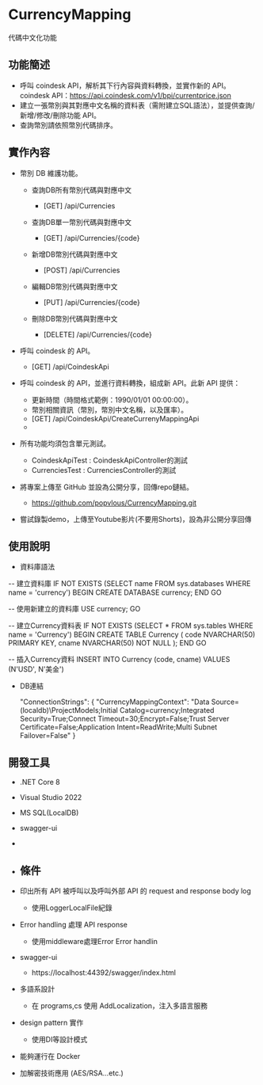 # CurrencyMapping

代碼中文化功能

## 功能簡述
- 呼叫 coindesk API，解析其下行內容與資料轉換，並實作新的 API。
coindesk API：https://api.coindesk.com/v1/bpi/currentprice.json
- 建立一張幣別與其對應中文名稱的資料表（需附建立SQL語法），並提供查詢/新增/修改/刪除功能 API。
- 查詢幣別請依照幣別代碼排序。

## 實作內容
- 幣別 DB 維護功能。
    - 查詢DB所有幣別代碼與對應中文 
        - [GET] /api/Currencies

    - 查詢DB單一幣別代碼與對應中文 
        - [GET] /api/Currencies/{code}
      
    - 新增DB幣別代碼與對應中文 
        - [POST] /api/Currencies
        
    - 編輯DB幣別代碼與對應中文 
        - [PUT] /api/Currencies/{code}
  
    - 刪除DB幣別代碼與對應中文
        - [DELETE] /api/Currencies/{code}

- 呼叫 coindesk 的 API。
    - [GET] /api/CoindeskApi
    
- 呼叫 coindesk 的 API，並進行資料轉換，組成新 API。此新 API 提供：
    - 更新時間（時間格式範例：1990/01/01 00:00:00）。
    - 幣別相關資訊（幣別，幣別中文名稱，以及匯率）。
    - [GET] /api/CoindeskApi/CreateCurrenyMappingApi
    - 
- 所有功能均須包含單元測試。
    - CoindeskApiTest : CoindeskApiController的測試
    - CurrenciesTest  : CurrenciesController的測試
    
- 將專案上傳至 GitHub 並設為公開分享，回傳repo鏈結。
    - https://github.com/popvlous/CurrencyMapping.git

- 嘗試錄製demo，上傳至Youtube影片(不要用Shorts)，設為非公開分享回傳

## 使用說明

- 資料庫語法

-- 建立資料庫
IF NOT EXISTS (SELECT name FROM sys.databases WHERE name = 'currency')
BEGIN
    CREATE DATABASE currency;
END
GO

-- 使用新建立的資料庫
USE currency;
GO

-- 建立Currency資料表
IF NOT EXISTS (SELECT * FROM sys.tables WHERE name = 'Currency')
BEGIN
    CREATE TABLE Currency (
        code NVARCHAR(50) PRIMARY KEY,
        cname NVARCHAR(50) NOT NULL
    );
END
GO

-- 插入Currency資料
INSERT INTO Currency (code, cname)
VALUES 
    (N'USD', N'美金')


- DB連結

  "ConnectionStrings": {
    "CurrencyMappingContext": "Data Source=(localdb)\\ProjectModels;Initial Catalog=currency;Integrated Security=True;Connect Timeout=30;Encrypt=False;Trust Server Certificate=False;Application Intent=ReadWrite;Multi Subnet Failover=False"
  }

## 開發工具

- .NET Core 8
- Visual Studio 2022
- MS SQL(LocalDB)
- swagger-ui

- 
- ## 條件
- 印出所有 API 被呼叫以及呼叫外部 API 的 request and response body log
    - 使用LoggerLocalFile紀錄
- Error handling 處理 API response
    - 使用middleware處理Error Error handlin
- swagger-ui
    - https://localhost:44392/swagger/index.html
- 多語系設計
    - 在 programs,cs 使用 AddLocalization，注入多語言服務 
- design pattern 實作
    - 使用DI等設計模式 
- 能夠運行在 Docker
- 加解密技術應用 (AES/RSA…etc.)
